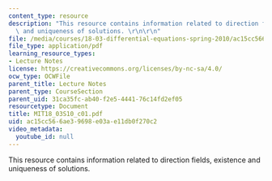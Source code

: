 ```yaml
---
content_type: resource
description: "This resource contains information related to direction fields, existence\
  \ and uniqueness of solutions. \r\n\r\n"
file: /media/courses/18-03-differential-equations-spring-2010/ac15cc566ae39698e03ae11db0f270c2_MIT18_03S10_c01.pdf
file_type: application/pdf
learning_resource_types:
- Lecture Notes
license: https://creativecommons.org/licenses/by-nc-sa/4.0/
ocw_type: OCWFile
parent_title: Lecture Notes
parent_type: CourseSection
parent_uid: 31ca35fc-ab40-f2e5-4441-76c14fd2ef05
resourcetype: Document
title: MIT18_03S10_c01.pdf
uid: ac15cc56-6ae3-9698-e03a-e11db0f270c2
video_metadata:
  youtube_id: null
---
```

This resource contains information related to direction fields, existence and uniqueness of solutions. 

